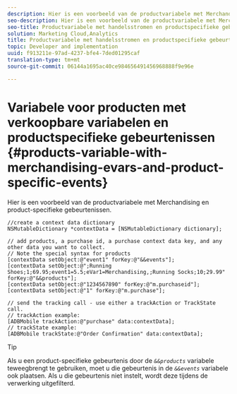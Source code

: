 ```yaml
---
description: Hier is een voorbeeld van de productvariabele met Merchandising en product-specifieke gebeurtenissen.
seo-description: Hier is een voorbeeld van de productvariabele met Merchandising en product-specifieke gebeurtenissen.
seo-title: Productvariabele met handelsstromen en productspecifieke gebeurtenissen
solution: Marketing Cloud,Analytics
title: Productvariabele met handelsstromen en productspecifieke gebeurtenissen
topic: Developer and implementation
uuid: f913211e-97ad-4237-bfe4-7ded01295caf
translation-type: tm+mt
source-git-commit: 06144a1695ac40ce984656491456968888f9e96e

---
```



# Variabele voor producten met verkoopbare variabelen en productspecifieke gebeurtenissen {#products-variable-with-merchandising-evars-and-product-specific-events}

Hier is een voorbeeld van de productvariabele met Merchandising en product-specifieke gebeurtenissen.

```
//create a context data dictionary 
NSMutableDictionary *contextData = [NSMutableDictionary dictionary]; 
  
// add products, a purchase id, a purchase context data key, and any other data you want to collect. 
// Note the special syntax for products 
[contextData setObject:@"event1" forKey:@"&&events"]; 
[contextData setObject:@";Running Shoes;1;69.95;event1=5.5;eVar1=Merchandising,;Running Socks;10;29.99" forKey:@"&&products"]; 
[contextData setObject:@"1234567890" forKey:@"m.purchaseid"]; 
[contextData setObject:@"1" forKey:@"m.purchase"]; 
  
// send the tracking call - use either a trackAction or TrackState call. 
// trackAction example: 
[ADBMobile trackAction:@"purchase" data:contextData]; 
// trackState example: 
[ADBMobile trackState:@"Order Confirmation" data:contextData];
```

>[!TIP]
>
>Als u een product-specifieke gebeurtenis door de *`&&products`* variabele teweegbrengt te gebruiken, moet u die gebeurtenis in de *`&&events`* variabele ook plaatsen. Als u die gebeurtenis niet instelt, wordt deze tijdens de verwerking uitgefilterd.


